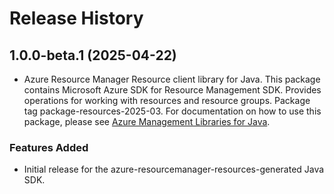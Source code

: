 # Release History

## 1.0.0-beta.1 (2025-04-22)

- Azure Resource Manager Resource client library for Java. This package contains Microsoft Azure SDK for Resource Management SDK. Provides operations for working with resources and resource groups. Package tag package-resources-2025-03. For documentation on how to use this package, please see [Azure Management Libraries for Java](https://aka.ms/azsdk/java/mgmt).
### Features Added

- Initial release for the azure-resourcemanager-resources-generated Java SDK.
